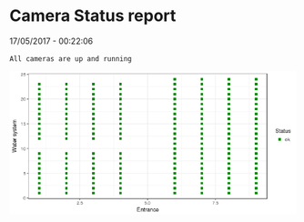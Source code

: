Camera Status report
================
17/05/2017 - 00:22:06

    All cameras are up and running

![](camreport_files/figure-markdown_github/unnamed-chunk-2-1.png)
